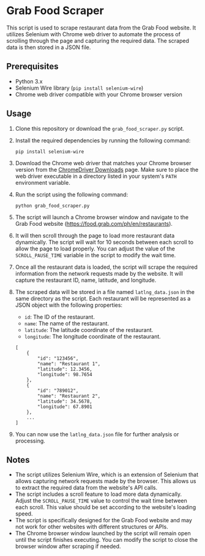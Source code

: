 # Grab Food Scraper

This script is used to scrape restaurant data from the Grab Food website. It utilizes Selenium with Chrome web driver to automate the process of scrolling through the page and capturing the required data. The scraped data is then stored in a JSON file.

## Prerequisites

- Python 3.x
- Selenium Wire library (`pip install selenium-wire`)
- Chrome web driver compatible with your Chrome browser version

## Usage

1. Clone this repository or download the `grab_food_scraper.py` script.
2. Install the required dependencies by running the following command:

   ```
   pip install selenium-wire
   ```

3. Download the Chrome web driver that matches your Chrome browser version from the [ChromeDriver Downloads](https://sites.google.com/a/chromium.org/chromedriver/downloads) page. Make sure to place the web driver executable in a directory listed in your system's `PATH` environment variable.

4. Run the script using the following command:

   ```
   python grab_food_scraper.py
   ```

5. The script will launch a Chrome browser window and navigate to the Grab Food website (https://food.grab.com/ph/en/restaurants).
6. It will then scroll through the page to load more restaurant data dynamically. The script will wait for 10 seconds between each scroll to allow the page to load properly. You can adjust the value of the `SCROLL_PAUSE_TIME` variable in the script to modify the wait time.
7. Once all the restaurant data is loaded, the script will scrape the required information from the network requests made by the website. It will capture the restaurant ID, name, latitude, and longitude.
8. The scraped data will be stored in a file named `latlng_data.json` in the same directory as the script. Each restaurant will be represented as a JSON object with the following properties:

   - `id`: The ID of the restaurant.
   - `name`: The name of the restaurant.
   - `latitude`: The latitude coordinate of the restaurant.
   - `longitude`: The longitude coordinate of the restaurant.

   ```
   [
       {
           "id": "123456",
           "name": "Restaurant 1",
           "latitude": 12.3456,
           "longitude": 98.7654
       },
       {
           "id": "789012",
           "name": "Restaurant 2",
           "latitude": 34.5678,
           "longitude": 67.8901
       },
       ...
   ]
   ```

9. You can now use the `latlng_data.json` file for further analysis or processing.

## Notes

- The script utilizes Selenium Wire, which is an extension of Selenium that allows capturing network requests made by the browser. This allows us to extract the required data from the website's API calls.
- The script includes a scroll feature to load more data dynamically. Adjust the `SCROLL_PAUSE_TIME` value to control the wait time between each scroll. This value should be set according to the website's loading speed.
- The script is specifically designed for the Grab Food website and may not work for other websites with different structures or APIs.
- The Chrome browser window launched by the script will remain open until the script finishes executing. You can modify the script to close the browser window after scraping if needed.
